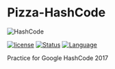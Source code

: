 # Pizza-HashCode

![HashCode](https://lh3.googleusercontent.com/-KZBBn1JdobQ/VlXufkH5eII/AAAAAAAARpo/9WfQ3zUK78o/w506-h281/logo%2Bfor%2Bg%252B%2Bwelcome%2Bpost%2B%25281%2529.png)

[![license](https://img.shields.io/github/license/mashape/apistatus.svg)](https://github.com/Less122/Pizza-HashCode/blob/master/LICENSE)
[![Status](https://img.shields.io/badge/Status-documenting-yellow.svg)](https://github.com/Less122/Pizza-HashCode/blob/master/pizza_ProblemStatement.pdf)
[![Language](https://img.shields.io/badge/language-c%2B%2B-red.svg)](http://www.cplusplus.com/)


Practice for Google HashCode 2017
